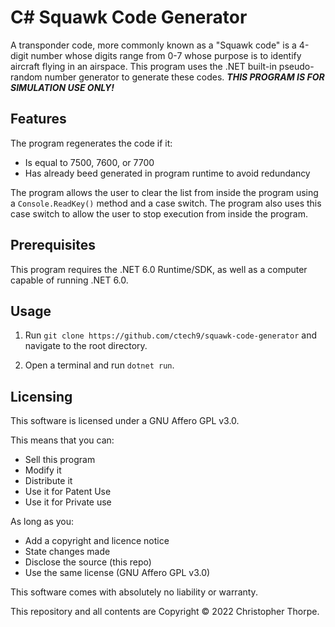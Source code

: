 # C# Squawk Code Generator

A transponder code, more commonly known as a "Squawk code" is a 4-digit number whose digits range from 0-7 whose purpose is to identify aircraft flying in an airspace. This program uses the .NET built-in pseudo-random number generator to generate these codes. ***THIS PROGRAM IS FOR SIMULATION USE ONLY!***

## Features

The program regenerates the code if it:
 - Is equal to 7500, 7600, or 7700
 - Has already beed generated in program runtime to avoid    redundancy

The program allows the user to clear the list from inside the program using a `Console.ReadKey()` method and a case switch. The program also uses this case switch to allow the user to stop execution from inside the program.

## Prerequisites

This program requires the .NET 6.0 Runtime/SDK, as well as a computer capable of running .NET 6.0.

## Usage

1. Run `git clone https://github.com/ctech9/squawk-code-generator` and navigate to the root directory.

2. Open a terminal and run `dotnet run`.

## Licensing

This software is licensed under a GNU Affero GPL v3.0.

This means that you can:

 - Sell this program
 - Modify it
 - Distribute it
 - Use it for Patent Use
 - Use it for Private use

As long as you:

 - Add a copyright and licence notice
 - State changes made
 - Disclose the source (this repo)
 - Use the same license (GNU Affero GPL v3.0)

This software comes with absolutely no liability or warranty.



This repository and all contents are Copyright © 2022 Christopher Thorpe.